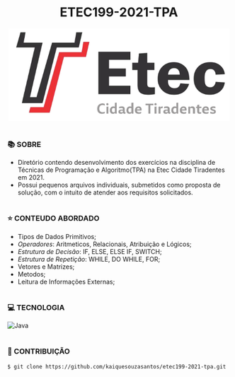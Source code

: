 <h1 align=center>ETEC199-2021-TPA</h1>

<p align="center">
  <img src="etec_l.png" width="500">
</p>

#
### 📚 SOBRE

- Diretório contendo desenvolvimento dos exercícios na disciplina de Técnicas de Programação e Algoritmo(TPA) na Etec Cidade Tiradentes em 2021.
- Possui pequenos arquivos individuais, submetidos como proposta de solução, com o intuito de atender aos requisitos solicitados.

#
### ⭐ CONTEUDO ABORDADO

- Tipos de Dados Primitivos;
- *Operadores*: Aritmeticos, Relacionais, Atribuição e Lógicos;
- *Estrutura de Decisão*: IF, ELSE, ELSE IF, SWITCH;
- *Estrutura de Repetição*: WHILE, DO WHILE, FOR;
- Vetores e Matrizes;
- Metodos;
- Leitura de Informações Externas;

#
### 💻 TECNOLOGIA

![Java](https://img.shields.io/badge/Java-0D1117?style=for-the-badge&logo=java&logoColor=white&labelColor=0D1117)&nbsp;

#
### 🔗 CONTRIBUIÇÃO

```
$ git clone https://github.com/kaiquesouzasantos/etec199-2021-tpa.git 
```
